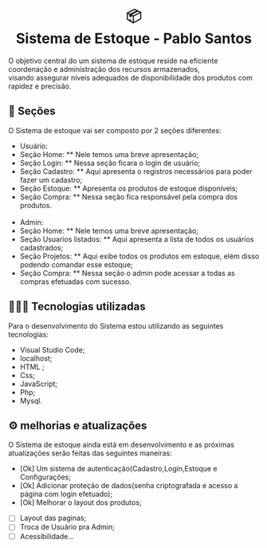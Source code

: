 <h1 align="center">
  📦<br>Sistema de Estoque - Pablo Santos
</h1>
O objetivo central do um sistema de estoque reside na eficiente coordenação e administração dos recursos armazenados,<br> visando assegurar níveis adequados de disponibilidade dos produtos com rapidez e precisão.

## 📃 Seções
O Sistema de estoque vai ser composto por 2 seções diferentes:

  -  Usuário:
  -  Seção Home: ** Nele temos uma breve apresentação;
  -  Seção Login: ** Nessa seção ficara o login de usuário;
  -  Seção Cadastro: ** Aqui apresenta o registros necessários para poder fazer um cadastro;
  -  Seção Estoque: ** Apresenta os produtos de estoque disponíveis;
  -  Seção Compra: ** Nessa seção fica responsável pela compra dos produtos.
    <br><br/>
  -  Admin:
  -  Seção Home: ** Nele temos uma breve apresentação;
  -  Seção Usuarios listados: ** Aqui apresenta a lista de todos os usuários cadastrados;
  -  Seção Projetos: ** Aqui exibe todos os produtos em estoque, elém disso podendo comandar esse estoque;
  -  Seção Compra: ** Nessa seção o admin pode acessar a todas as compras efetuadas com sucesso.

## 👨🏽‍💻 Tecnologias utilizadas
Para o desenvolvimento do Sistema estou utilizando as seguintes tecnologias:
  - Visual Studio Code;
  - localhost;
  - HTML ;
  - Css;
  - JavaScript;
  - Php;
  - Mysql.

## ⚙️ melhorias e atualizações
O Sistema de estoque ainda está em desenvolvimento e as próximas atualizações serão feitas das seguintes maneiras:

  -  [Ok] Um sistema de autenticação(Cadastro,Login,Estoque e Configurações;
  -  [Ok] Adicionar proteção de dados(senha criptografada e acesso a página com login efetuado);
  -  [Ok] Melhorar o layout dos produtos;
  -  [ ] Layout das paginas;
  -  [ ] Troca de Usuário pra Admin; 
  -  [ ] Acessibilidade...
